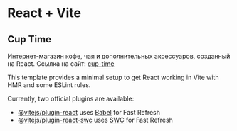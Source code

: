 # React + Vite

## Cup Time
Интернет-магазин кофе, чая и дополнительных аксессуаров, созданный на React. 
Ссылка на сайт: [cup-time](https://cup-time-three.vercel.app/)

This template provides a minimal setup to get React working in Vite with HMR and some ESLint rules.

Currently, two official plugins are available:

- [@vitejs/plugin-react](https://github.com/vitejs/vite-plugin-react/blob/main/packages/plugin-react/README.md) uses [Babel](https://babeljs.io/) for Fast Refresh
- [@vitejs/plugin-react-swc](https://github.com/vitejs/vite-plugin-react-swc) uses [SWC](https://swc.rs/) for Fast Refresh
